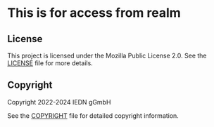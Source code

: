 # This is for access from realm

## License

This project is licensed under the Mozilla Public License 2.0. See the [LICENSE](LICENSE) file for more details.

## Copyright

Copyright 2022-2024 IEDN gGmbH

See the [COPYRIGHT](COPYRIGHT) file for detailed copyright information.
